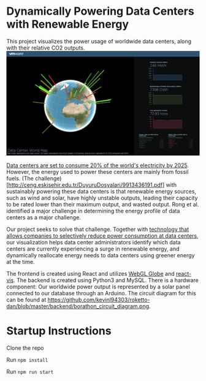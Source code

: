 # Dynamically Powering Data Centers with Renewable Energy

This project visualizes the power usage of worldwide data centers, along with their relative CO2 outputs.
![](https://github.com/kevinl94303/roketto-dan/blob/master/docs/demo.png?raw=true)

[Data centers are set to consume 20% of the world's electricity by 2025](https://www.theguardian.com/environment/2017/dec/11/tsunami-of-data-could-consume-fifth-global-electricity-by-2025). However, the energy used to power these centers are mainly from fossil fuels. (The challenge)[http://ceng.eskisehir.edu.tr/DuyuruDosyalari/9913436191.pdf] with sustainably powering these data centers is that renewable energy sources, such as wind and solar, have highly unstable outputs, leading their capacity to be rated lower than their maximum output, and wasted output. Rong et al. identified a major challenge in determining the energy profile of data centers as a major challenge.

Our project seeks to solve that challenge. Together with [technology that allows companies to selectively reduce power consumption at data centers](https://www.technologyreview.com/s/409724/saving-energy-in-data-centers/), our visualization helps data center administrators identify which data centers are currently experiencing a surge in renewable energy, and dynamically reallocate energy needs to data centers using greener energy at the time. 

The frontend is created using React and utilizes [WebGL Globe](https://github.com/dataarts/webgl-globe) and [react-vis](https://github.com/uber/react-vis). The backend is created using Python3 and MySQL. There is a hardware component: Our worldwide power output is represented by a solar panel connected to our database through an Arduino. The circuit diagram for this can be found at https://github.com/kevinl94303/roketto-dan/blob/master/backend/borathon_circuit_diagram.png. 

# Startup Instructions

Clone the repo

Run `npm install`

Run `npm run start`
